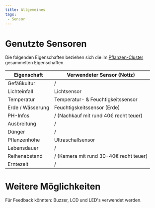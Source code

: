 ```yaml
---
title: Allgemeines
tags:
 - Sensor
---
```


# Genutzte Sensoren

Die folgenden Eigenschaften beziehen sich die im [Pflanzen-Cluster](https://docs.google.com/spreadsheets/d/1XTYUa9K07JlDrWWdZm8LH-M-pB6ffHMEIdzOdO5N5Ns/edit#gid=1537680713) gesammelten Eigenschaften.


| Eigenschaft      | Verwendeter Sensor (Notiz)             |
|------------------|----------------------------------------|
| Gefäßkultur      | /                                      |
| Lichteinfall     | Lichtsensor                            |
| Temperatur       | Temperatur- & Feuchtigkeitssensor      |
| Erde / Wässerung | Feuchtigskeitssensor (Erde)            |
| PH-Infos         | / (Nachkauf mit rund 40€ recht teuer)  |
| Ausbreitung      | /                                      |
| Dünger           | /                                      |
| Pflanzenhöhe     | Ultraschallsensor                      |
| Lebensdauer      | /                                      |
| Reihenabstand    | / (Kamera mit rund 30-40€ recht teuer) |
| Erntezeit        | /                                      |

# Weitere Möglichkeiten

Für Feedback könnten: Buzzer, LCD und LED's verwendet werden.